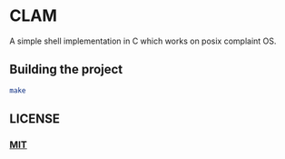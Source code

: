 # CLAM

A simple shell implementation in C which works on posix complaint OS.

## Building the project

```sh
make
```

## LICENSE

### [MIT](./LICENSE.md)
